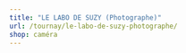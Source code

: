 ```yaml
---
title: "LE LABO DE SUZY (Photographe)"
url: /tournay/le-labo-de-suzy-photographe/
shop: caméra
---
```

